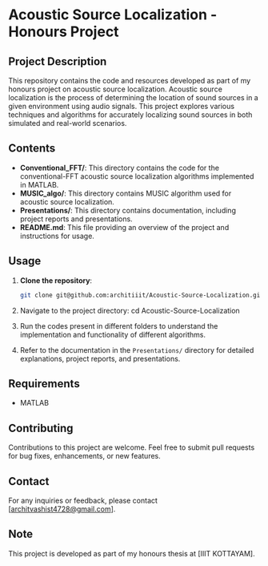 # Acoustic Source Localization - Honours Project

## Project Description
This repository contains the code and resources developed as part of my honours project on acoustic source localization. Acoustic source localization is the process of determining the location of sound sources in a given environment using audio signals. This project explores various techniques and algorithms for accurately localizing sound sources in both simulated and real-world scenarios.

## Contents
- **Conventional_FFT/**: This directory contains the code for the  conventional-FFT acoustic source localization algorithms implemented in MATLAB.
- **MUSIC_algo/**: This directory contains MUSIC algorithm used for acoustic source localization.
- **Presentations/**: This directory contains documentation, including project reports and presentations.
- **README.md**: This file providing an overview of the project and instructions for usage.

## Usage
1. **Clone the repository**: 
   ```bash
   git clone git@github.com:architiiit/Acoustic-Source-Localization.git

2. Navigate to the project directory:
cd Acoustic-Source-Localization

3. Run the codes present in different folders to understand the implementation and functionality of different algorithms.
4. Refer to the documentation in the `Presentations/` directory for detailed explanations, project reports, and presentations.

## Requirements
- MATLAB

## Contributing
Contributions to this project are welcome. Feel free to submit pull requests for bug fixes, enhancements, or new features.


## Contact
For any inquiries or feedback, please contact [architvashist4728@gmail.com].

## Note
This project is developed as part of my honours thesis at [IIIT KOTTAYAM].




